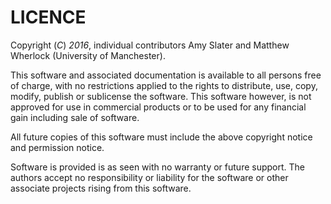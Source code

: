# LICENCE 
 
Copyright (_C_) _2016_, individual contributors Amy Slater and Matthew Wherlock (University of Manchester).

This software and associated documentation is available to all persons free of charge, with no restrictions applied to the rights to distribute, use, copy, modify, publish or sublicense the software. This software however, is not approved for use in commercial products or to be used for any financial gain including sale of software.

All future copies of this software must include the above copyright notice and permission notice. 

Software is provided is as seen with no warranty or future support. The authors accept no responsibility or liability for the software or other associate projects rising from this software.
